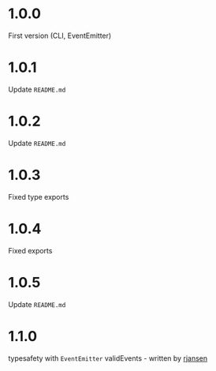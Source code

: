 # 1.0.0

First version (CLI, EventEmitter)

# 1.0.1

Update `README.md`

# 1.0.2

Update `README.md`

# 1.0.3

Fixed type exports

# 1.0.4

Fixed exports

# 1.0.5

Update `README.md`

# 1.1.0

typesafety with `EventEmitter` validEvents - written by [rjansen](https://rjansen.de/)
